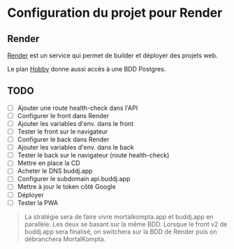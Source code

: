 # Configuration du projet pour Render

## Render

[Render](https://render.com/) est un service qui permet de builder et déployer des projets web.

Le plan [Hobby](https://render.com/pricing#compute) donne aussi accès à une BDD Postgres.

## TODO

- [ ] Ajouter une route health-check dans l'API
- [ ] Configurer le front dans Render
- [ ] Ajouter les variables d'env. dans le front
- [ ] Tester le front sur le navigateur
- [ ] Configurer le back dans Render
- [ ] Ajouter les variables d'env. dans le back
- [ ] Tester le back sur le navigateur (route health-check)
- [ ] Mettre en place la CD
- [ ] Acheter le DNS buddj.app
- [ ] Configurer le subdomain api.buddj.app
- [ ] Mettre à jour le token côté Google
- [ ] Déployer
- [ ] Tester la PWA

> La stratégie sera de faire vivre mortalkompta.app et buddj.app en parallèle. Les deux se basant sur la même BDD.
> Lorsque le front v2 de buddj.app sera finalisé, on switchera sur la BDD de Render puis on débranchera MortalKompta.
